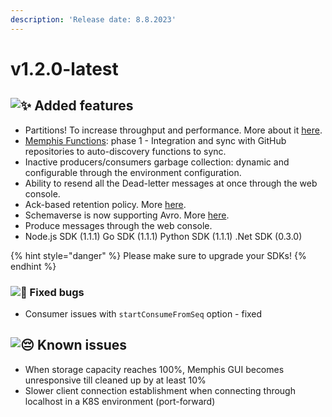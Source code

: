 ```yaml
---
description: 'Release date: 8.8.2023'
---
```


# v1.2.0-latest

## ![:sparkles:](https://a.slack-edge.com/production-standard-emoji-assets/14.0/apple-medium/2728.png) Added features

* Partitions! To increase throughput and performance. More about it [here](../../memphis/concepts/station.md#partitions).
* [Memphis Functions](broken-reference): phase 1 - Integration and sync with GitHub repositories to auto-discovery functions to sync.
* Inactive producers/consumers garbage collection: dynamic and configurable through the environment configuration.
* Ability to resend all the Dead-letter messages at once through the web console.
* Ack-based retention policy. More [here](../../memphis/concepts/station.md#retention).
* Schemaverse is now supporting Avro. More [here](../../memphis-schemaverse/formats/produce-consume/avro.md).
* Produce messages through the web console.
* Node.js SDK (1.1.1) Go SDK (1.1.1) Python SDK (1.1.1) .Net SDK (0.3.0)

{% hint style="danger" %}
Please make sure to upgrade your SDKs!
{% endhint %}

### ![:bug:](https://a.slack-edge.com/production-standard-emoji-assets/14.0/apple-medium/1f41b.png) Fixed bugs

* Consumer issues with `startConsumeFromSeq` option - fixed

## ![:pensive:](https://a.slack-edge.com/production-standard-emoji-assets/14.0/apple-medium/1f614.png) Known issues

* When storage capacity reaches 100%, Memphis GUI becomes unresponsive till cleaned up by at least 10%
* Slower client connection establishment when connecting through localhost in a K8S environment (port-forward)
